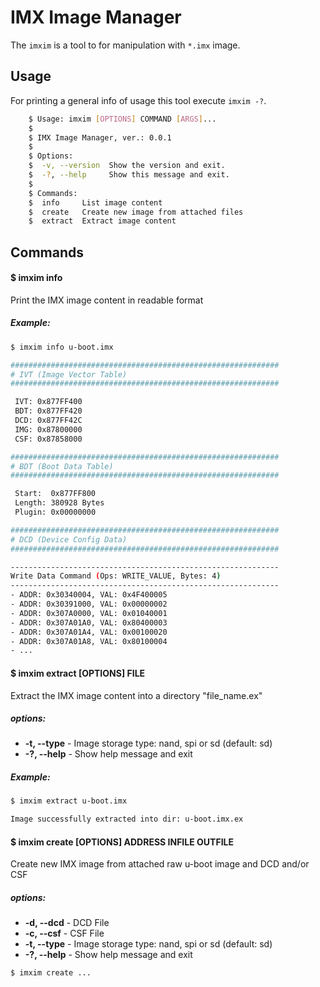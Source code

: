 IMX Image Manager
=================

The `imxim` is a tool to for manipulation with `*.imx` image.

Usage
-----

For printing a general info of usage this tool execute `imxim -?`.

```sh
    $ Usage: imxim [OPTIONS] COMMAND [ARGS]...
    $
    $ IMX Image Manager, ver.: 0.0.1
    $
    $ Options:
    $  -v, --version  Show the version and exit.
    $  -?, --help     Show this message and exit.
    $
    $ Commands:
    $  info     List image content
    $  create   Create new image from attached files
    $  extract  Extract image content
```

## Commands

#### $ imxim info

Print the IMX image content in readable format

##### Example:

```sh
$ imxim info u-boot.imx

############################################################
# IVT (Image Vector Table)
############################################################

 IVT: 0x877FF400
 BDT: 0x877FF420
 DCD: 0x877FF42C
 IMG: 0x87800000
 CSF: 0x87858000

############################################################
# BDT (Boot Data Table)
############################################################

 Start:  0x877FF800
 Length: 380928 Bytes
 Plugin: 0x00000000

############################################################
# DCD (Device Config Data)
############################################################

------------------------------------------------------------
Write Data Command (Ops: WRITE_VALUE, Bytes: 4)
------------------------------------------------------------
- ADDR: 0x30340004, VAL: 0x4F400005
- ADDR: 0x30391000, VAL: 0x00000002
- ADDR: 0x307A0000, VAL: 0x01040001
- ADDR: 0x307A01A0, VAL: 0x80400003
- ADDR: 0x307A01A4, VAL: 0x00100020
- ADDR: 0x307A01A8, VAL: 0x80100004
- ...
```

#### $ imxim extract [OPTIONS] FILE

Extract the IMX image content into a directory "file_name.ex"

##### options:
* **-t, --type** - Image storage type: nand, spi or sd (default: sd)
* **-?, --help** - Show help message and exit

##### Example:

```sh
$ imxim extract u-boot.imx

Image successfully extracted into dir: u-boot.imx.ex
```

#### $ imxim create [OPTIONS] ADDRESS INFILE OUTFILE

Create new IMX image from attached raw u-boot image and DCD and/or CSF

##### options:
* **-d, --dcd** - DCD File
* **-c, --csf** - CSF File
* **-t, --type** - Image storage type: nand, spi or sd (default: sd)
* **-?, --help** - Show help message and exit

```sh
$ imxim create ...

```
